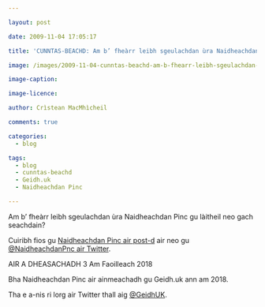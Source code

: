```yaml
---

layout: post

date: 2009-11-04 17:05:17

title: 'CUNNTAS-BEACHD: Am b’ fheàrr leibh sgeulachdan ùra Naidheachdan Pinc gu làitheil no gach seachdain?'

image: /images/2009-11-04-cunntas-beachd-am-b-fhearr-leibh-sgeulachdan-ura-naidheachdan-pinc-gu-laitheil-no-gach-seachdain.jpg

image-caption:

image-licence:

author: Crìstean MacMhìcheil

comments: true

categories:
  - blog

tags:
  - blog
  - cunntas-beachd
  - Geidh.uk
  - Naidheachdan Pinc

---
```


Am b&#8217; fheàrr leibh sgeulachdan ùra Naidheachdan Pinc gu làitheil neo gach seachdain?

Cuiribh fios gu [Naidheachdan Pinc air post-d][1] air neo gu [@NaidheachdanPnc air Twitter][2].

<!--more-->

AIR A DHEASACHADH 3 Am Faoilleach 2018

Bha Naidheachdan Pinc air ainmeachadh gu Geidh.uk ann am 2018.

Tha e a-nis ri lorg air Twitter thall aig [@GeidhUK][3].

 [1]: mailto:fios@naidheachdanpinc.uk "Cuir fios gu Naidheachdan Pinc"
 [2]: http://twitter.com/NaidheachdanPnc "Cuir brath Twitter gu Naidheachdan Pinc"
 [3]: http://www.twitter.com/GeidhUK
